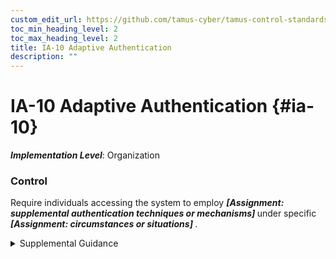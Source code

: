 ```yaml
---
custom_edit_url: https://github.com/tamus-cyber/tamus-control-standards/tree/main/content/tamus.edu/TAMUS_profile.xml
toc_min_heading_level: 2
toc_max_heading_level: 2
title: IA-10 Adaptive Authentication
description: ""
---
```


# IA-10 Adaptive Authentication {#ia-10}

_**Implementation Level**_: Organization

### Control

Require individuals accessing the system to employ <strong> <em>[Assignment: supplemental authentication techniques or mechanisms]</em> </strong> under specific <strong> <em>[Assignment: circumstances or situations]</em> </strong>.

<details>
  <summary>Supplemental Guidance</summary>

Adversaries may compromise individual authentication mechanisms employed by organizations and subsequently attempt to impersonate legitimate users. To address this threat, organizations may employ specific techniques or mechanisms and establish protocols to assess suspicious behavior. Suspicious behavior may include accessing information that individuals do not typically access as part of their duties, roles, or responsibilities; accessing greater quantities of information than individuals would routinely access; or attempting to access information from suspicious network addresses. When pre-established conditions or triggers occur, organizations can require individuals to provide additional authentication information. Another potential use for adaptive authentication is to increase the strength of mechanism based on the number or types of records being accessed. Adaptive authentication does not replace and is not used to avoid the use of multi-factor authentication mechanisms but can augment implementations of multi-factor authentication.

</details>


